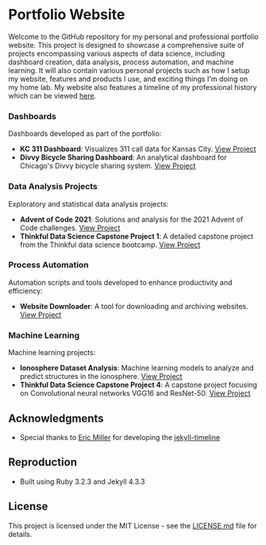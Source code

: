 # Portfolio Website

Welcome to the GitHub repository for my personal and professional portfolio website. This project is designed to showcase a comprehensive suite of projects encompassing various aspects of data science, including dashboard creation, data analysis, process automation, and machine learning.  It will also contain various personal projects such as how I setup my website, features and products I use, and exciting things I'm doing on my home lab.  My website also features a timeline of my professional history which can be viewed [here](https://jordanmartinetti.com/2023/12/21/resume.html).

### Dashboards

Dashboards developed as part of the portfolio:

- **KC 311 Dashboard**: Visualizes 311 call data for Kansas City. [View Project](https://www.jordanmartinetti.com/dashboard/2024/07/24/kc-311-new.html)
- **Divvy Bicycle Sharing Dashboard**: An analytical dashboard for Chicago's Divvy bicycle sharing system. [View Project](https://jordanmartinetti.com/post/2023/12/15/divvy-dashboard.html)

### Data Analysis Projects

Exploratory and statistical data analysis projects:

- **Advent of Code 2021**: Solutions and analysis for the 2021 Advent of Code challenges. [View Project](https://jordanmartinetti.com/post/2023/12/18/advent-of-code-2021.html)
- **Thinkful Data Science Capstone Project 1**: A detailed capstone project from the Thinkful data science bootcamp. [View Project](https://jordanmartinetti.com/post/2023/11/10/Capstone1.html)

### Process Automation

Automation scripts and tools developed to enhance productivity and efficiency:

- **Website Downloader**: A tool for downloading and archiving websites. [View Project](https://www.jordanmartinetti.com/data-analysis/2023/11/10/website-downloader.html)

### Machine Learning

Machine learning projects:

- **Ionosphere Dataset Analysis**: Machine learning models to analyze and predict structures in the ionosphere. [View Project](https://jordanmartinetti.com/post/2023/12/14/ionosphere-analysis.html)
- **Thinkful Data Science Capstone Project 4**: A capstone project focusing on Convolutional neural networks VGG16 and ResNet-50: [View Project](https://www.jordanmartinetti.com/data-analysis/2024/01/22/Capstone-4.html)

## Acknowledgments

- Special thanks to [Eric Miller](https://github.com/SimplGy) for developing the [jekyll-timeline](https://github.com/SimplGy/jekyll-timeline)

## Reproduction

- Built using Ruby 3.2.3 and Jekyll 4.3.3

## License

This project is licensed under the MIT License - see the [LICENSE.md](LICENSE.md) file for details.
